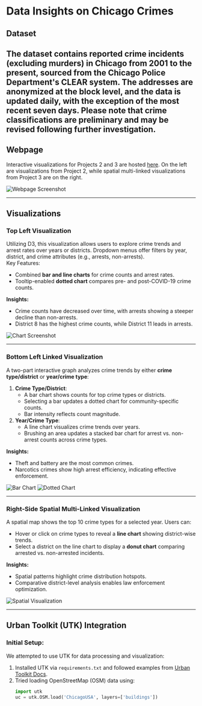 # Data Insights on Chicago Crimes

## Dataset
The dataset contains reported crime incidents (excluding murders) in Chicago from 2001 to the present, sourced from the Chicago Police Department's CLEAR system. The addresses are anonymized at the block level, and the data is updated daily, with the exception of the most recent seven days. Please note that crime classifications are preliminary and may be revised following further investigation.
---

## Webpage
Interactive visualizations for Projects 2 and 3 are hosted [here](https://smysar2.github.io/). On the left are visualizations from Project 2, while spatial multi-linked visualizations from Project 3 are on the right. 

![Webpage Screenshot](https://github.com/uic-cs424/assignment-4-black-hawks/assets/144352425/b6513cc5-0fcc-4479-9ed9-a5b551d6dac0)

---

## Visualizations

### **Top Left Visualization**
Utilizing D3, this visualization allows users to explore crime trends and arrest rates over years or districts. Dropdown menus offer filters by year, district, and crime attributes (e.g., arrests, non-arrests).  
Key Features:
- Combined **bar and line charts** for crime counts and arrest rates.
- Tooltip-enabled **dotted chart** compares pre- and post-COVID-19 crime counts.  

**Insights:**
- Crime counts have decreased over time, with arrests showing a steeper decline than non-arrests.
- District 8 has the highest crime counts, while District 11 leads in arrests.

![Chart Screenshot](https://github.com/uic-cs424/assignment-4-black-hawks/assets/144352425/acd067dc-5694-47f2-9ded-3be277841e18)

---

### **Bottom Left Linked Visualization**
A two-part interactive graph analyzes crime trends by either **crime type/district** or **year/crime type**:
1. **Crime Type/District**:
   - A bar chart shows counts for top crime types or districts.
   - Selecting a bar updates a dotted chart for community-specific counts.  
   - Bar intensity reflects count magnitude.  
2. **Year/Crime Type**:
   - A line chart visualizes crime trends over years.
   - Brushing an area updates a stacked bar chart for arrest vs. non-arrest counts across crime types.

**Insights:**
- Theft and battery are the most common crimes. 
- Narcotics crimes show high arrest efficiency, indicating effective enforcement.

![Bar Chart](https://github.com/uic-cs424/assignment-4-black-hawks/assets/144352425/32b5eb93-9ec4-4d2a-b2a0-6679190fb0fa)
![Dotted Chart](https://github.com/uic-cs424/assignment-4-black-hawks/assets/144352425/945f3876-769c-48be-b094-84f5e8081513)

---

### **Right-Side Spatial Multi-Linked Visualization**
A spatial map shows the top 10 crime types for a selected year. Users can:
- Hover or click on crime types to reveal a **line chart** showing district-wise trends.  
- Select a district on the line chart to display a **donut chart** comparing arrested vs. non-arrested incidents.

**Insights:**
- Spatial patterns highlight crime distribution hotspots.
- Comparative district-level analysis enables law enforcement optimization.

![Spatial Visualization](https://github.com/uic-cs424/assignment-4-black-hawks/assets/144352425/fd946a1a-4f7b-452b-bee2-caeb9d39dbb0)

---

## Urban Toolkit (UTK) Integration

### Initial Setup:
We attempted to use UTK for data processing and visualization:
1. Installed UTK via `requirements.txt` and followed examples from [Urban Toolkit Docs](http://urbantk.org/getting-started/).  
2. Tried loading OpenStreetMap (OSM) data using:
   ```python
   import utk
   uc = utk.OSM.load('ChicagoUSA', layers=['buildings'])
